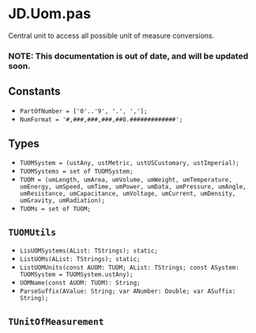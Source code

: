 # JD.Uom.pas

Central unit to access all possible unit of measure conversions.

### NOTE: This documentation is out of date, and will be updated soon.

## Constants

- `PartOfNumber = ['0'..'9', '.', ','];`
- `NumFormat = '#,###,###,###,##0.#############';`

## Types

- `TUOMSystem = (ustAny, ustMetric, ustUSCustomary, ustImperial);`
- `TUOMSystems = set of TUOMSystem;`
- `TUOM = (umLength, umArea, umVolume, umWeight, umTemperature,
    umEnergy, umSpeed, umTime, umPower, umData, umPressure, umAngle,
    umResistance, umCapacitance, umVoltage, umCurrent, umDensity, umGravity,
    umRadiation);`
-  `TUOMs = set of TUOM;`

## `TUOMUtils`

- `LisUOMSystems(AList: TStrings); static;`
- `ListUOMs(AList: TStrings); static;`
- `ListUOMUnits(const AUOM: TUOM; AList: TStrings; const ASystem: TUOMSystem = TUOMSystem.ustAny);`
- `UOMName(const AUOM: TUOM): String;`
- `ParseSuffix(AValue: String; var ANumber: Double; var ASuffix: String);`

## `TUnitOfMeasurement`


